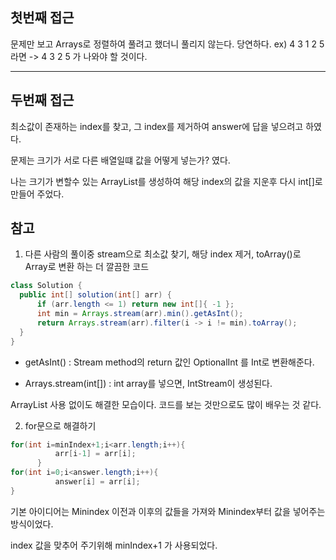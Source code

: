 ## 첫번째 접근

문제만 보고 Arrays로 정렬하여 풀려고 했더니 풀리지 않는다. 당연하다. ex) 4 3 1 2 5 라면 -> 4 3 2 5 가 나와야 할 것이다.

***

## 두번째 접근

최소값이 존재하는 index를 찾고, 그 index를 제거하여 answer에 답을 넣으려고 하였다.

문제는 크기가 서로 다른 배열일떄 값을 어떻게 넣는가? 였다.

나는 크기가 변할수 있는 ArrayList를 생성하여 해당 index의 값을 지운후 다시 int[]로 만들어 주었다. 



## 참고
1. 다른 사람의 풀이중 stream으로 최소값 찾기, 해당 index 제거, toArray()로 Array로 변환 하는 더 깔끔한 코드
```java
class Solution {
  public int[] solution(int[] arr) {
      if (arr.length <= 1) return new int[]{ -1 };
      int min = Arrays.stream(arr).min().getAsInt();
      return Arrays.stream(arr).filter(i -> i != min).toArray();
  }
}
```
+ getAsInt() : Stream method의 return 값인 OptionalInt 를 Int로 변환해준다.

+ Arrays.stream(int[]) : int array를 넣으면, IntStream이 생성된다.

ArrayList 사용 없이도 해결한 모습이다. 코드를 보는 것만으로도 많이 배우는 것 같다.


2. for문으로 해결하기

```java
for(int i=minIndex+1;i<arr.length;i++){
          arr[i-1] = arr[i];
      }
for(int i=0;i<answer.length;i++){
          answer[i] = arr[i];
}
```
기본 아이디어는 Minindex 이전과 이후의 값들을 가져와 Minindex부터 값을 넣어주는 방식이었다.

index 값을 맞추어 주기위해 minIndex+1 가 사용되었다.

